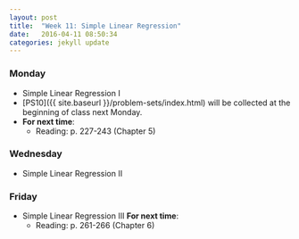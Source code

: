 ```yaml
---
layout: post
title:  "Week 11: Simple Linear Regression"
date:   2016-04-11 08:50:34
categories: jekyll update
---
```


### Monday
- Simple Linear Regression I
- [PS10]({{ site.baseurl }}/problem-sets/index.html) will be collected at the beginning of class next Monday.
- **For next time**:
    - Reading: p. 227-243 (Chapter 5)

<!--
### Tuesday
- <a href = "{{ site.baseurl }}/assets/week-11/slr-2.html" target = "_blank">Lab 9: Simple Linear Regression II </a>
-->

### Wednesday
- Simple Linear Regression II

### Friday
- Simple Linear Regression III
**For next time**:
    - Reading: p. 261-266 (Chapter 6)
